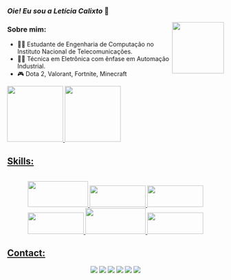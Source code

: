 ### *Oie! Eu sou a Letícia Calixto* 👋

<div>
  <img align="right" height="120" width="120" src="https://cdn.discordapp.com/attachments/730223573641461870/887014589588455494/Webp.net-gifmaker_1.gif">
</div>
  
### Sobre mim:

- 👨‍💻 Estudante de Engenharia de Computação no Instituto Nacional de Telecomunicações.
- 👨‍🎓 Técnica em Eletrônica com ênfase em Automação Industrial.
- 🎮 Dota 2, Valorant, Fortnite, Minecraft

<div>
  <a href="https://github.com/leticiacalixto">
  <img height="130em" src="https://github-readme-stats.vercel.app/api?username=leticiacalixto&show_icons=true&theme=radical&include_all_commits=true&count_private=true"/>
  <img height="130em" src="https://github-readme-stats.vercel.app/api/top-langs/?username=leticiacalixto&layout=compact&langs_count=7&theme=radical"/>
</div>
  
  ## Skills:
<p align="center"><br>
  <img height="60" width="140" src="https://cdn.jsdelivr.net/gh/devicons/devicon/icons/java/java-original-wordmark.svg">
  <img height="50" width="130" src="https://cdn.jsdelivr.net/gh/devicons/devicon/icons/arduino/arduino-original-wordmark.svg">
  <img height="50" width="130" src="https://cdn.jsdelivr.net/gh/devicons/devicon/icons/c/c-original.svg">
  <img height="50" width="130" src="https://cdn.jsdelivr.net/gh/devicons/devicon/icons/cplusplus/cplusplus-original.svg">
  <img height="60" width="140" src="https://cdn.jsdelivr.net/gh/devicons/devicon/icons/mysql/mysql-original-wordmark.svg">
  <img height="50" width="130" src="https://cdn.jsdelivr.net/gh/devicons/devicon/icons/python/python-original-wordmark.svg">
</div>

  ## Contact:
<div align="center"> 
  <a href="https://t.me/leticiacalixt0" target="_blank"><img src="https://img.shields.io/badge/Telegram-2CA5E0?style=for-the-badge&logo=telegram&logoColor=white" target="_blank"></a>
  <a href="https://www.instagram.com/leth_calixto/" target="_blank"><img src="https://img.shields.io/badge/-Instagram-%23E4405F?style=for-the-badge&logo=instagram&logoColor=white" target="_blank"></a>
  <a href = "mailto:leticia.calixto@gec.inatel.br"><img src="https://img.shields.io/badge/-Gmail-%23333?style=for-the-badge&logo=gmail&logoColor=white" target="_blank"></a>
 	<a href="https://www.twitch.tv/leticinhacx" target="_blank"><img src="https://img.shields.io/badge/Twitch-9146FF?style=for-the-badge&logo=twitch&logoColor=white" target="_blank"></a>
 <a href="https://discord.gg/Letícia#5328" target="_blank"><img src="https://img.shields.io/badge/Discord-7289DA?style=for-the-badge&logo=discord&logoColor=white" target="_blank"></a> 
  <a href="https://steamcommunity.com/id/leticiacalixto/" target="_blank"><img src="https://img.shields.io/badge/Steam-000000?style=for-the-badge&logo=steam&logoColor=white" target="_blank"></a> 
